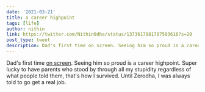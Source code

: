 ```yaml
---
date: '2021-03-21'
title: a career highpoint
tags: [life]
author: nithin
link: https://twitter.com/Nithin0dha/status/1373617081707503616?s=20
post_type: tweet
description: Dad's first time on screen. Seeing him so proud is a career highpoint...
---
```


Dad's first time [on screen](https://youtu.be/AtrdUGjY9D8). Seeing him so proud is a career highpoint. Super lucky to have parents who stood by through all my stupidity regardless of what people told them, that's how I survived. Until Zerodha, I was always told to go get a real job.
